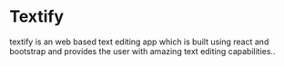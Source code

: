 # Textify

textify is an web based text editing app which is built using react and bootstrap and provides the user with amazing text editing capabilities..
